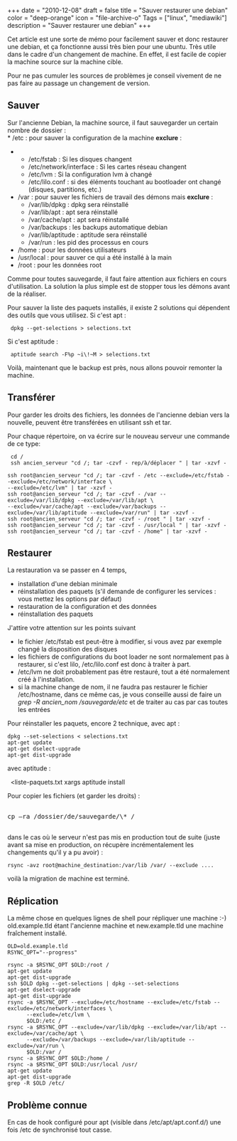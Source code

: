 +++
date = "2010-12-08"
draft = false
title = "Sauver restaurer une debian"
color = "deep-orange"
icon = "file-archive-o"
Tags = ["linux", "mediawiki"]
description = "Sauver restaurer une debian"
+++

Cet article est une sorte de mémo pour facilement sauver et donc
restaurer une debian, et ça fonctionne aussi très bien pour une ubuntu.
Très utile dans le cadre d'un changement de machine. En effet, il est
facile de copier la machine source sur la machine cible.

Pour ne pas cumuler les sources de problèmes je conseil vivement de ne
pas faire au passage un changement de version.

Sauver
------

Sur l'ancienne Debian, la machine source, il faut sauvegarder un certain
nombre de dossier :\
\* /etc : pour sauver la configuration de la machine **exclure** :

-   -   /etc/fstab : Si les disques changent
    -   /etc/network/interface : Si les cartes réseau changent
    -   /etc/lvm : Si la configuration lvm à changé
    -   /etc/lilo.conf : si des éléments touchant au bootloader ont
        changé (disques, partitions, etc.)
-   /var : pour sauver les fichiers de travail des démons mais
    **exclure** :
    -   /var/lib/dpkg : dpkg sera réinstallé
    -   /var/lib/apt : apt sera réinstallé
    -   /var/cache/apt : apt sera réinstallé
    -   /var/backups : les backups automatique debian
    -   /var/lib/aptitude : aptitude sera réinstallé
    -   /var/run : les pid des processus en cours
-   /home : pour les données utilisateurs
-   /usr/local : pour sauver ce qui a été installé à la main
-   /root : pour les données root

Comme pour toutes sauvegarde, il faut faire attention aux fichiers en
cours d'utilisation. La solution la plus simple est de stopper tous les
démons avant de la réaliser.

Pour sauver la liste des paquets installés, il existe 2 solutions qui
dépendent des outils que vous utilisez. Si c'est apt :

     dpkg --get-selections > selections.txt

Si c'est aptitude :

     aptitude search -F%p ~i\!~M > selections.txt

Voilà, maintenant que le backup est près, nous allons pouvoir remonter
la machine.

Transférer
----------

Pour garder les droits des fichiers, les données de l'ancienne debian
vers la nouvelle, peuvent être transférées en utilisant ssh et tar.

Pour chaque répertoire, on va écrire sur le nouveau serveur une commande
de ce type:

     cd /
     ssh ancien_serveur "cd /; tar -czvf - rep/à/déplacer " | tar -xzvf -

    ssh root@ancien_serveur "cd /; tar -czvf - /etc --exclude=/etc/fstab --exclude=/etc/network/interface \
    --exclude=/etc/lvm" | tar -xzvf -
    ssh root@ancien_serveur "cd /; tar -czvf - /var --exclude=/var/lib/dpkg --exclude=/var/lib/apt \
    --exclude=/var/cache/apt --exclude=/var/backups --exclude=/var/lib/aptitude --exclude=/var/run" | tar -xzvf -
    ssh root@ancien_serveur "cd /; tar -czvf - /root " | tar -xzvf -
    ssh root@ancien_serveur "cd /; tar -czvf - /usr/local " | tar -xzvf -
    ssh root@ancien_serveur "cd /; tar -czvf - /home" | tar -xzvf -

Restaurer
---------

La restauration va se passer en 4 temps,

-   installation d'une debian minimale
-   réinstallation des paquets (s'il demande de configurer les services
    : vous mettez les options par défaut)
-   restauration de la configuration et des données
-   réinstallation des paquets

J'attire votre attention sur les points suivant

-   le fichier /etc/fstab est peut-être à modifier, si vous avez par
    exemple changé la disposition des disques
-   les fichiers de configurations du boot loader ne sont normalement
    pas à restaurer, si c'est lilo, /etc/lilo.conf est donc à traiter à
    part.
-   /etc/lvm ne doit probablement pas être restauré, tout a été
    normalement créé à l'installation.
-   si la machine change de nom, il ne faudra pas restaurer le fichier
    /etc/hostname, dans ce même cas, je vous conseille aussi de faire un
    *grep -R ancien\_nom /sauvegarde/etc* et de traiter au cas par cas
    toutes les entrées

Pour réinstaller les paquets, encore 2 technique, avec apt :

    dpkg --set-selections < selections.txt
    apt-get update
    apt-get dselect-upgrade
    apt-get dist-upgrade

avec aptitude :

` `<liste-paquets.txt xargs aptitude install

Pour copier les fichiers (et garder les droits) :
<pre>

cp –ra /dossier/de/sauvegarde/\* /

</pre>
dans le cas où le serveur n'est pas mis en production tout de suite
(juste avant sa mise en production, on récupère incrémentalement les
changements qu'il y a pu avoir) :

    rsync -avz root@machine_destination:/var/lib /var/ --exclude ....

voilà la migration de machine est terminé.

Réplication
-----------

La même chose en quelques lignes de shell pour répliquer une machine :-)
old.example.tld étant l'ancienne machine et new.example.tld une machine
fraîchement installé.


    OLD=old.example.tld
    RSYNC_OPT="--progress" 

    rsync -a $RSYNC_OPT $OLD:/root /
    apt-get update
    apt-get dist-upgrade
    ssh $OLD dpkg --get-selections | dpkg --set-selections
    apt-get dselect-upgrade
    apt-get dist-upgrade
    rsync -a $RSYNC_OPT --exclude=/etc/hostname --exclude=/etc/fstab --exclude=/etc/network/interfaces \
          --exclude=/etc/lvm \
          $OLD:/etc /
    rsync -a $RSYNC_OPT --exclude=/var/lib/dpkg --exclude=/var/lib/apt --exclude=/var/cache/apt \
          --exclude=/var/backups --exclude=/var/lib/aptitude --exclude=/var/run \
          $OLD:/var /
    rsync -a $RSYNC_OPT $OLD:/home /
    rsync -a $RSYNC_OPT $OLD:/usr/local /usr/
    apt-get update
    apt-get dist-upgrade
    grep -R $OLD /etc/

Problème connue
---------------

En cas de hook configuré pour apt (visible dans /etc/apt/apt.conf.d/)
une fois /etc de synchronisé tout casse.
